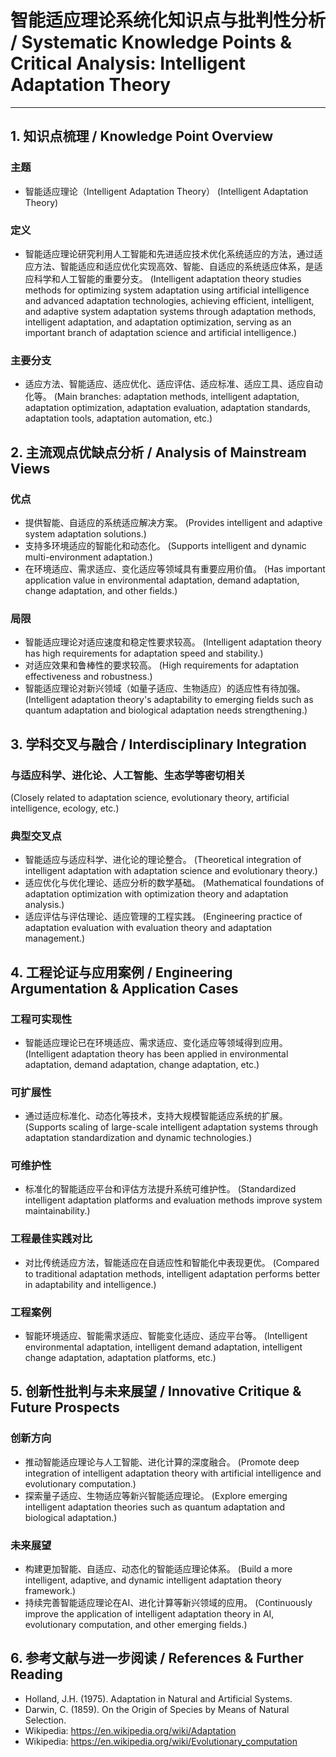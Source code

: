 # 智能适应理论系统化知识点与批判性分析 / Systematic Knowledge Points & Critical Analysis: Intelligent Adaptation Theory

---

## 1. 知识点梳理 / Knowledge Point Overview

### 主题

- 智能适应理论（Intelligent Adaptation Theory）
  (Intelligent Adaptation Theory)

### 定义

- 智能适应理论研究利用人工智能和先进适应技术优化系统适应的方法，通过适应方法、智能适应和适应优化实现高效、智能、自适应的系统适应体系，是适应科学和人工智能的重要分支。
  (Intelligent adaptation theory studies methods for optimizing system adaptation using artificial intelligence and advanced adaptation technologies, achieving efficient, intelligent, and adaptive system adaptation systems through adaptation methods, intelligent adaptation, and adaptation optimization, serving as an important branch of adaptation science and artificial intelligence.)

### 主要分支

- 适应方法、智能适应、适应优化、适应评估、适应标准、适应工具、适应自动化等。
  (Main branches: adaptation methods, intelligent adaptation, adaptation optimization, adaptation evaluation, adaptation standards, adaptation tools, adaptation automation, etc.)

## 2. 主流观点优缺点分析 / Analysis of Mainstream Views

### 优点

- 提供智能、自适应的系统适应解决方案。
  (Provides intelligent and adaptive system adaptation solutions.)
- 支持多环境适应的智能化和动态化。
  (Supports intelligent and dynamic multi-environment adaptation.)
- 在环境适应、需求适应、变化适应等领域具有重要应用价值。
  (Has important application value in environmental adaptation, demand adaptation, change adaptation, and other fields.)

### 局限

- 智能适应理论对适应速度和稳定性要求较高。
  (Intelligent adaptation theory has high requirements for adaptation speed and stability.)
- 对适应效果和鲁棒性的要求较高。
  (High requirements for adaptation effectiveness and robustness.)
- 智能适应理论对新兴领域（如量子适应、生物适应）的适应性有待加强。
  (Intelligent adaptation theory's adaptability to emerging fields such as quantum adaptation and biological adaptation needs strengthening.)

## 3. 学科交叉与融合 / Interdisciplinary Integration

### 与适应科学、进化论、人工智能、生态学等密切相关

  (Closely related to adaptation science, evolutionary theory, artificial intelligence, ecology, etc.)

### 典型交叉点

- 智能适应与适应科学、进化论的理论整合。
  (Theoretical integration of intelligent adaptation with adaptation science and evolutionary theory.)
- 适应优化与优化理论、适应分析的数学基础。
  (Mathematical foundations of adaptation optimization with optimization theory and adaptation analysis.)
- 适应评估与评估理论、适应管理的工程实践。
  (Engineering practice of adaptation evaluation with evaluation theory and adaptation management.)

## 4. 工程论证与应用案例 / Engineering Argumentation & Application Cases

### 工程可实现性

- 智能适应理论已在环境适应、需求适应、变化适应等领域得到应用。
  (Intelligent adaptation theory has been applied in environmental adaptation, demand adaptation, change adaptation, etc.)

### 可扩展性

- 通过适应标准化、动态化等技术，支持大规模智能适应系统的扩展。
  (Supports scaling of large-scale intelligent adaptation systems through adaptation standardization and dynamic technologies.)

### 可维护性

- 标准化的智能适应平台和评估方法提升系统可维护性。
  (Standardized intelligent adaptation platforms and evaluation methods improve system maintainability.)

### 工程最佳实践对比

- 对比传统适应方法，智能适应在自适应性和智能化中表现更优。
  (Compared to traditional adaptation methods, intelligent adaptation performs better in adaptability and intelligence.)

### 工程案例

- 智能环境适应、智能需求适应、智能变化适应、适应平台等。
  (Intelligent environmental adaptation, intelligent demand adaptation, intelligent change adaptation, adaptation platforms, etc.)

## 5. 创新性批判与未来展望 / Innovative Critique & Future Prospects

### 创新方向

- 推动智能适应理论与人工智能、进化计算的深度融合。
  (Promote deep integration of intelligent adaptation theory with artificial intelligence and evolutionary computation.)
- 探索量子适应、生物适应等新兴智能适应理论。
  (Explore emerging intelligent adaptation theories such as quantum adaptation and biological adaptation.)

### 未来展望

- 构建更加智能、自适应、动态化的智能适应理论体系。
  (Build a more intelligent, adaptive, and dynamic intelligent adaptation theory framework.)
- 持续完善智能适应理论在AI、进化计算等新兴领域的应用。
  (Continuously improve the application of intelligent adaptation theory in AI, evolutionary computation, and other emerging fields.)

## 6. 参考文献与进一步阅读 / References & Further Reading

- Holland, J.H. (1975). Adaptation in Natural and Artificial Systems.
- Darwin, C. (1859). On the Origin of Species by Means of Natural Selection.
- Wikipedia: <https://en.wikipedia.org/wiki/Adaptation>
- Wikipedia: <https://en.wikipedia.org/wiki/Evolutionary_computation>
